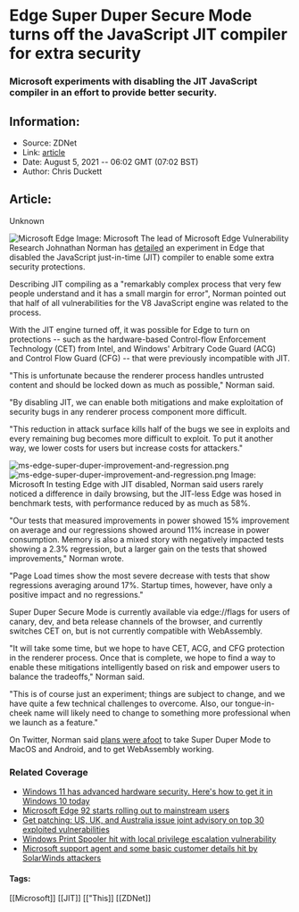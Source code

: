 # Edge Super Duper Secure Mode turns off the JavaScript JIT compiler for extra security
### Microsoft experiments with disabling the JIT JavaScript compiler in an effort to provide better security.

## Information:
+ Source: ZDNet
+ Link: [article](https://www.zdnet.com/article/edge-super-duper-secure-mode-turns-off-the-javascript-jit-compiler-for-extra-security/)
+ Date: August 5, 2021 -- 06:02 GMT (07:02 BST)
+ Author: Chris Duckett


## Article:
Unknown

![Microsoft Edge](https://www.zdnet.com/a/hub/i/2020/12/01/5fcf9ee6-b2ef-4166-94e8-af89484ba5ee/microsoft-edge.png)
 Image: Microsoft
 The lead of Microsoft Edge Vulnerability Research Johnathan Norman has [detailed](https://microsoftedge.github.io/edgevr/posts/Super-Duper-Secure-Mode/) an experiment in Edge that disabled the JavaScript just-in-time (JIT) compiler to enable some extra security protections. 

Describing JIT compiling as a "remarkably complex process that very few people understand and it has a small margin for error", Norman pointed out that half of all vulnerabilities for the V8 JavaScript engine was related to the process. 

With the JIT engine turned off, it was possible for Edge to turn on protections -- such as the hardware-based Control-flow Enforcement Technology (CET) from Intel, and Windows' Arbitrary Code Guard (ACG) and Control Flow Guard (CFG) -- that were previously incompatible with JIT. 

"This is unfortunate because the renderer process handles untrusted content and should be locked down as much as possible," Norman said. 

"By disabling JIT, we can enable both mitigations and make exploitation of security bugs in any renderer process component more difficult. 

"This reduction in attack surface kills half of the bugs we see in exploits and every remaining bug becomes more difficult to exploit. To put it another way, we lower costs for users but increase costs for attackers." 

![ms-edge-super-duper-improvement-and-regression.png]()![ms-edge-super-duper-improvement-and-regression.png](https://www.zdnet.com/a/hub/i/r/2021/08/05/7d41c060-8c68-4581-8ce3-3d9d141afdae/resize/1200xauto/28b9eca9371c113dc8afb1d620a9c54a/ms-edge-super-duper-improvement-and-regression.png)
 Image: Microsoft
 In testing Edge with JIT disabled, Norman said users rarely noticed a difference in daily browsing, but the JIT-less Edge was hosed in benchmark tests, with performance reduced by as much as 58%. 






"Our tests that measured improvements in power showed 15% improvement on average and our regressions showed around 11% increase in power consumption. Memory is also a mixed story with negatively impacted tests showing a 2.3% regression, but a larger gain on the tests that showed improvements," Norman wrote. 

"Page Load times show the most severe decrease with tests that show regressions averaging around 17%. Startup times, however, have only a positive impact and no regressions." 

Super Duper Secure Mode is currently available via edge://flags for users of canary, dev, and beta release channels of the browser, and currently switches CET on, but is not currently compatible with WebAssembly. 

"It will take some time, but we hope to have CET, ACG, and CFG protection in the renderer process. Once that is complete, we hope to find a way to enable these mitigations intelligently based on risk and empower users to balance the tradeoffs," Norman said. 

"This is of course just an experiment; things are subject to change, and we have quite a few technical challenges to overcome. Also, our tongue-in-cheek name will likely need to change to something more professional when we launch as a feature." 

On Twitter, Norman said [plans were afoot](https://twitter.com/spoofyroot/status/1423011020524589059) to take Super Duper Mode to MacOS and Android, and to get WebAssembly working. 

### Related Coverage

* [Windows 11 has advanced hardware security. Here's how to get it in Windows 10 today](/article/windows-11-has-advanced-hardware-security-heres-how-to-get-it-in-windows-10-today/)
* [Microsoft Edge 92 starts rolling out to mainstream users](/article/microsoft-edge-92-starts-rolling-out-to-mainstream-users/)
* [Get patching: US, UK, and Australia issue joint advisory on top 30 exploited vulnerabilities](/article/get-patching-us-uk-and-australia-issue-joint-advisory-on-top-30-exploited-vulnerabilities/)
* [Windows Print Spooler hit with local privilege escalation vulnerability](/article/windows-print-spooler-hit-with-local-privilege-escalation-vulnerability/)
* [Microsoft support agent and some basic customer details hit by SolarWinds attackers](/article/microsoft-support-agent-and-some-basic-customer-details-hit-by-solarwinds-attackers/)





#### Tags:
[[Microsoft]] [[JIT]] [["This]] [[ZDNet]]
